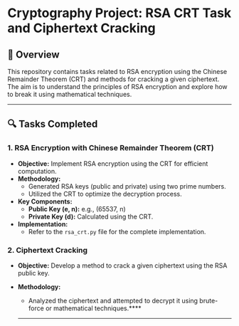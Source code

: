# Cryptography Project: RSA CRT Task and Ciphertext Cracking

## 📖 Overview

This repository contains tasks related to RSA encryption using the Chinese Remainder Theorem (CRT) and methods for cracking a given ciphertext. The aim is to understand the principles of RSA encryption and explore how to break it using mathematical techniques.

---

## 🔍 Tasks Completed

### 1. **RSA Encryption with Chinese Remainder Theorem (CRT)**

- **Objective:** Implement RSA encryption using the CRT for efficient computation.
- **Methodology:**
  - Generated RSA keys (public and private) using two prime numbers.
  - Utilized the CRT to optimize the decryption process.
- **Key Components:**
  - **Public Key (e, n):** e.g., (65537, n)
  - **Private Key (d):** Calculated using the CRT.
- **Implementation:** 
  - Refer to the `rsa_crt.py` file for the complete implementation.

### 2. **Ciphertext Cracking**

- **Objective:** Develop a method to crack a given ciphertext using the RSA public key.
- **Methodology:**
  - Analyzed the ciphertext and attempted to decrypt it using brute-force or mathematical techniques.****
 
  - ---
